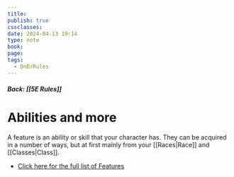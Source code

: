 ```yaml
---
title: 
publish: true
cssclasses: 
date: 2024-04-13 19:14
type: note
book: 
page: 
tags:
  - DnD/Rules
---
```

##### Back: [[5E Rules]] 
# Abilities and more
A feature is an ability or skill that your character has. They can be acquired in a number of ways, but at first mainly from your [[Races|Race]] and [[Classes|Class]].
- [Click here for the full list of Features](https://benl0.github.io/The-Editors-Dungeon/tags/DnD/Features)